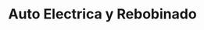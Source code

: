 ---
title: "Auto Electrica y Rebobinado"
url: /ciudad-del-este/auto-electrica-y-rebobinado/
shop: Autoteile
---